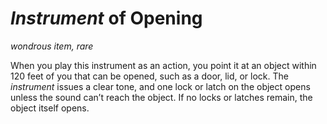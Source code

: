 # *Instrument* of Opening
*wondrous item, rare*

When you play this instrument as an action, you point it at an object within 120 feet of you that can be opened, such as a door, lid, or lock. The *instrument* issues a clear tone, and one lock or latch on the object opens unless the sound can’t reach the object. If no locks or latches remain, the object itself opens.
